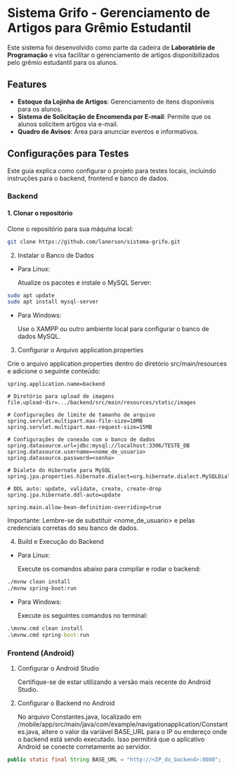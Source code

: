 # Sistema Grifo - Gerenciamento de Artigos para Grêmio Estudantil

Este sistema foi desenvolvido como parte da cadeira de **Laboratório de Programação** e visa facilitar o gerenciamento de artigos disponibilizados pelo grêmio estudantil para os alunos.

## Features

- **Estoque da Lojinha de Artigos**: Gerenciamento de itens disponíveis para os alunos.
- **Sistema de Solicitação de Encomenda por E-mail**: Permite que os alunos solicitem artigos via e-mail.
- **Quadro de Avisos**: Área para anunciar eventos e informativos.

## Configurações para Testes

Este guia explica como configurar o projeto para testes locais, incluindo instruções para o backend, frontend e banco de dados.

### Backend

#### 1. Clonar o repositório

Clone o repositório para sua máquina local:

```bash
git clone https://github.com/lanerson/sistema-grifo.git
```
2. Instalar o Banco de Dados

- Para Linux:

    Atualize os pacotes e instale o MySQL Server:
```bash
sudo apt update
sudo apt install mysql-server
```
- Para Windows:

    Use o XAMPP ou outro ambiente local para configurar o banco de dados MySQL.

3. Configurar o Arquivo application.properties

Crie o arquivo application.properties dentro do diretório src/main/resources e adicione o seguinte conteúdo:
```
spring.application.name=backend

# Diretório para upload de imagens
file.upload-dir=.../backend/src/main/resources/static/images

# Configurações de limite de tamanho de arquivo
spring.servlet.multipart.max-file-size=10MB
spring.servlet.multipart.max-request-size=15MB

# Configurações de conexão com o banco de dados
spring.datasource.url=jdbc:mysql://localhost:3306/TESTE_DB
spring.datasource.username=<nome_de_usuario>
spring.datasource.password=<senha>

# Dialeto do Hibernate para MySQL
spring.jpa.properties.hibernate.dialect=org.hibernate.dialect.MySQLDialect

# DDL auto: update, validate, create, create-drop
spring.jpa.hibernate.ddl-auto=update

spring.main.allow-bean-definition-overriding=true
```
Importante: Lembre-se de substituir <nome_de_usuario> e <senha> pelas credenciais corretas do seu banco de dados.

4. Build e Execução do Backend

- Para Linux:

    Execute os comandos abaixo para compilar e rodar o backend:
```bash
./mvnw clean install
./mvnw spring-boot:run
```
- Para Windows:

    Execute os seguintes comandos no terminal:
```cmd
.\mvnw.cmd clean install
.\mvnw.cmd spring-boot:run
```
### Frontend (Android)
1. Configurar o Android Studio

    Certifique-se de estar utilizando a versão mais recente do Android Studio.
3. Configurar o Backend no Android
 
    No arquivo Constantes.java, localizado em /mobile/app/src/main/java/com/example/navigationapplication/Constantes.java, altere o valor da variável BASE_URL para o IP ou endereço onde o backend está sendo executado. Isso permitirá que o aplicativo Android se conecte corretamente ao servidor.
```java
public static final String BASE_URL = "http://<IP_do_backend>:8080";

```
